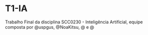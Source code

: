 # T1-IA
Trabalho Final da disciplina SCC0230 - Inteligência Artificial, equipe composta por @uspgus, @NoaKitsu, @ e @
